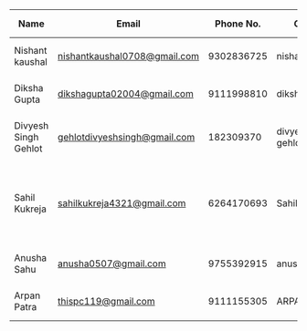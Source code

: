 | Name            | Email              | Phone No.    | GitHub ID      | LinkedIn            | Review on Session       |
|-----------------|--------------------|--------------|----------------|---------------------|-------------------------|
| Nishant kaushal        | nishantkaushal0708@gmail.com |9302836725  | nishant0708       | https://www.linkedin.com/in/nishant-kaushal-12b25a267/ | Informative and engaging! |
| Diksha Gupta      | dikshagupta02004@gmail.com |9111998810  | dikshagupta3094    | https://www.linkedin.com/in/diksha-gupta3094/| Informative and engaging! |
| Divyesh Singh Gehlot   | gehlotdivyeshsingh@gmail.com |182309370   | divyesh-singh-gehlot |  https://www.linkedin.com/in/divyesh-singh-gehlot-792055295/ | Learned something new (git stash)
| Sahil Kukreja         | sahilkukreja4321@gmail.com |6264170693  | Sahilkukreja30   | https://www.linkedin.com/in/sahil-kukreja-943993289/  | Nice session learned a lot about git and open source
| Anusha Sahu       | anusha0507@gmail.com |9755392915  | anusha0507       | https://www.linkedin.com/in/anusha-sahu-as0507/ | Informative and engaging! |
| Arpan Patra            | <thispc119@gmail.com>          |9111155305  | ARPANPATRA111       | <https://www.linkedin.com/in/arpan-patra-1b1041320?utm_source=share&utm_campaign=share_via&utm_content=profile&utm_medium=android_app> | Badhiya bhai moj aagyi |

